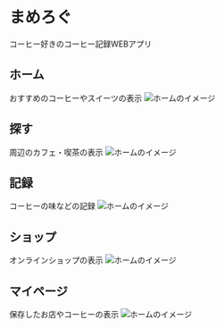 # まめろぐ
コーヒー好きのコーヒー記録WEBアプリ

## ホーム
おすすめのコーヒーやスイーツの表示
![ホームのイメージ](/coffeelog_app/src/images/readmeImg/homeImg.png)

## 探す
周辺のカフェ・喫茶の表示
![ホームのイメージ](/coffeelog_app/src/images/readmeImg/mapImg.png)

## 記録
コーヒーの味などの記録
![ホームのイメージ](/coffeelog_app/src/images/readmeImg/recordImg.png)

## ショップ
オンラインショップの表示
![ホームのイメージ](/coffeelog_app/src/images/readmeImg/shopImg.png)

## マイページ
保存したお店やコーヒーの表示
![ホームのイメージ](/coffeelog_app/src/images/readmeImg/mypageImg.png)